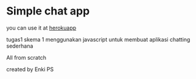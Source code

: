 # Simple chat app

you can use it at [herokuapp](https://nqsimplechatapp.herokuapp.com/)

tugas1 skema 1 menggunakan javascript untuk membuat aplikasi chatting sederhana

All from scratch

created by Enki PS
